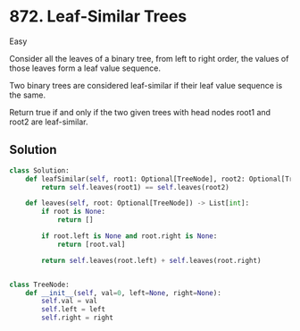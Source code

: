 # 872. Leaf-Similar Trees

Easy

Consider all the leaves of a binary tree, from left to right order, the values
of those leaves form a leaf value sequence.

Two binary trees are considered leaf-similar if their leaf value sequence is the
same.

Return true if and only if the two given trees with head nodes root1 and root2
are leaf-similar.

## Solution

```python
class Solution:
    def leafSimilar(self, root1: Optional[TreeNode], root2: Optional[TreeNode]) -> bool:
        return self.leaves(root1) == self.leaves(root2)

    def leaves(self, root: Optional[TreeNode]) -> List[int]:
        if root is None:
            return []

        if root.left is None and root.right is None:
            return [root.val]

        return self.leaves(root.left) + self.leaves(root.right)


class TreeNode:
    def __init__(self, val=0, left=None, right=None):
        self.val = val
        self.left = left
        self.right = right
```
